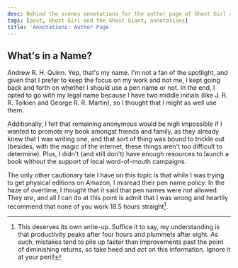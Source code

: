 ```yaml
---
desc: Behind the scenes annotations for the author page of Ghost Girl and the Ghost Giant.
tags: [post, Ghost Girl and the Ghost Giant, annotations]
title: 'Annotations: Author Page'
---
```


## What's in a Name?

Andrew R. H. Quinn. Yep, that's my name. I'm not a fan of the spotlight, and given that I prefer to keep the focus on my work and not me, I kept going back and forth on whether I should use a pen name or not. In the end, I opted to go with my legal name because I have two middle initials (like J. R. R. Tolkien and George R. R. Martin), so I thought that I might as well use them.

Additionally, I felt that remaining anonymous would be nigh impossible if I wanted to promote my book amongst friends and family, as they already knew that I was writing one, and that sort of thing was bound to trickle out (besides, with the magic of the internet, these things aren't too difficult to determine). Plus, I didn't (and still don't) have enough resources to launch a book without the support of local word-of-mouth campaigns.

The only other cautionary tale I have on this topic is that while I was trying to get physical editions on Amazon, I misread their pen name policy. In the haze of overtime, I thought that it said that pen names were _not_ allowed. They _are_, and all I can do at this point is admit that I was wrong and heartily recommend that none of you work 18.5 hours straight[^1].

[^1]: This deserves its own write-up. Suffice it to say, my understanding is that productivity peaks after four hours and plummets after eight. As such, mistakes tend to pile up faster than improvements past the point of diminishing returns, so take heed and _act_ on this information. Ignore it at your peril!
